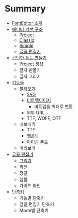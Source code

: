 # Summary

* [FontEditor 소개](README.md)
* [에디터 기본 구조](chapter1.md)
  * [Project](chapter1/project.md)
  * [Classic](chapter1/classic.md)
  * [Simple](chapter1/simple.md)
  * [글꼴 편집기](chapter1/ae00-af34-d3b8-c9d1-ae30.md)
* [간단한 폰트 만들기](d3f0-d2b8-b9cc-b4e4-ae30.md)
  * [Project 생성](d3f0-d2b8-b9cc-b4e4-ae30/project-c0dd-c131.md)
  * 글자 만들기
  * 글자 그리기
* [기능들](ae30-b2a5-b4e4.md)
  * [불러오기](ae30-b2a5-b4e4/bd88-b7ec-c624-ae30.md)
    * [SVG](ae30-b2a5-b4e4/bd88-b7ec-c624-ae30/svg-bd88-b7ec-c624-ae30.md)
    * [비트맵이미지](ae30-b2a5-b4e4/bd88-b7ec-c624-ae30/c774-bbf8-c9c0.md)
      * 비트맵을 벡터로 변환
    * 외부 URL
    * TTF, WOFF, OTF
  * 내보내기
    * TTF
    * 웹폰트
    * 아이콘 폰트
  * 미리보기
* [글꼴 편집기 ](outline-adf8-b9ac-ae30-d234.md)
  * [그리기](outline-adf8-b9ac-ae30-d234/outline-adf8-b9ac-ae30.md)
  * 회전
  * 정렬
  * 심볼
  * 가이드 라인
* [단축키](b2e8-cd95-d0a4.md)
  * 기능별 단축키
  * 글꼴 편집기 단축키
  * Mode별 단축키

